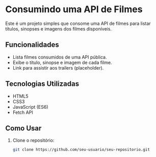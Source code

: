 # Consumindo uma API de Filmes

Este é um projeto simples que consome uma API de filmes para listar títulos, sinopses e imagens dos filmes disponíveis.

## Funcionalidades

- Lista filmes consumidos de uma API pública.
- Exibe o título, sinopse e imagem de cada filme.
- Link para assistir aos trailers (placeholder).

## Tecnologias Utilizadas

- HTML5
- CSS3
- JavaScript (ES6)
- Fetch API

## Como Usar

1. Clone o repositório:
   ```bash
   git clone https://github.com/seu-usuario/seu-repositorio.git
   ```
